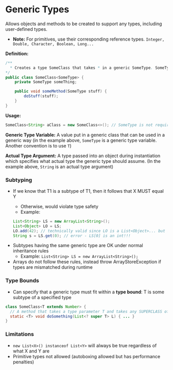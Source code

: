 # Generic Types

Allows objects and methods to be created to support any types, including user-defined types.

 - **Note:** For primitives, use their corresponding reference types. `Integer, Double, Character, Boolean, Long...`

**Definition:**
```java
/**
  * Creates a type SomeClass that takes * in a generic SomeType. SomeType can * be named anything.
*/
public class SomeClass<SomeType> {
    private SomeType someThing;

    public void someMethod(SomeType stuff) {
        doStuff(stuff);
    }
}
```

**Usage:**
```java
SomeClass<String> aClass = new SomeClass<>(); // SomeType is not required during instantiation
```

**Generic Type Variable:** A value put in a generic class that can be used in a generic way (in the example above, `SomeType` is a generic type variable. Another convention is to use `T`)

**Actual Type Argument:** A type passed into an object during instantiation which specifies what actual type the generic type should assume. (In the example above, `String` is an actual type argument)

### Subtyping
 - If we know that T1<X> is a subtype of T1<Y>, then it follows that X MUST equal Y
    - Otherwise, would violate type safety
    - Example:
    ```java
    List<String> LS = new ArrayList<String>();
    List<Object> LO = LS;
    LO.add(42); // technically valid since LO is a List<Object>... but it is actually LS!
    String s = LS.get(0); // error - LS[0] is an int!!!
    ```
 - Subtypes having the same generic type are OK under normal inheritance rules
    - Example: `List<String> LS = new ArrayList<String>();`
 - Arrays do not follow these rules, instead throw ArrayStoreException if types are mismatched during runtime

### Type Bounds
 - Can specify that a generic type must fit within a **type bound**: T is some subtype of a specified type
 ```java
 class SomeClass<T extends Number> {
   // A method that takes a type parameter T and takes any SUPERCLASS of T as a list generic type
   static <T> void doSomething(List<? super T> L) { ... }
 }
 ```

### Limitations
 - `new List<X>() instanceof List<Y>` will always be true regardless of what X and Y are
 - Primitive types not allowed (autoboxing allowed but has performance penalties)